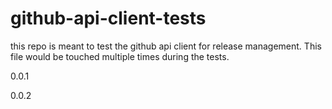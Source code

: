 # github-api-client-tests

this repo is meant to test the github api client for release management. This file would be touched multiple times during the tests.

0.0.1

0.0.2

